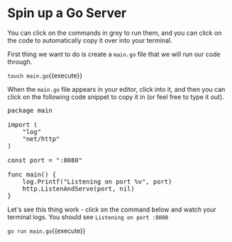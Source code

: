 # Spin up a Go Server

You can click on the commands in grey to run them, and you can click on the code to automatically copy it over into your terminal.

First thing we want to do is create a `main.go` file that we will run our code through.

`touch main.go`{{execute}}

When the `main.go` file appears in your editor, click into it, and then you can click on the following code snippet to copy it in (or feel free to type it out).

<pre class="file" data-filename="main.go" data-target="append">
package main

import (
	"log"
	"net/http"
)

const port = ":8080"

func main() {
	log.Printf("Listening on port %v", port)
	http.ListenAndServe(port, nil)
}
</pre>

Let's see this thing work - click on the command below and watch your terminal logs. You should see
`Listening on port :8080`

`go run main.go`{{execute}}